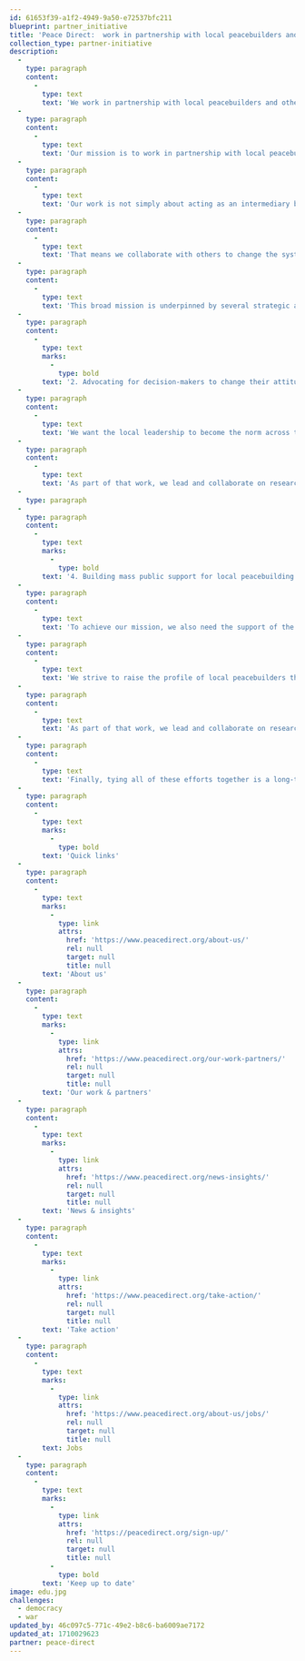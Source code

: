 ```yaml
---
id: 61653f39-a1f2-4949-9a50-e72537bfc211
blueprint: partner_initiative
title: 'Peace Direct:  work in partnership with local peacebuilders and other allies like donors, policymakers and activists to shift power and resources for sustainable peace.'
collection_type: partner-initiative
description:
  -
    type: paragraph
    content:
      -
        type: text
        text: 'We work in partnership with local peacebuilders and other allies to shift power and resources for sustainable peace. Discover the strategic approach we take to make that mission a reality.'
  -
    type: paragraph
    content:
      -
        type: text
        text: 'Our mission is to work in partnership with local peacebuilders and other allies like donors, policymakers and activists to shift power and resources for sustainable peace.'
  -
    type: paragraph
    content:
      -
        type: text
        text: 'Our work is not simply about acting as an intermediary between funders and peacebuilders. Instead, we take an active, strategic approach to ensure the whole sector we work in better serves local people – and makes peace more achievable.'
  -
    type: paragraph
    content:
      -
        type: text
        text: 'That means we collaborate with others to change the system in favour of local peacebuilding. We research, we advocate, we influence, we communicate and we campaign.'
  -
    type: paragraph
    content:
      -
        type: text
        text: 'This broad mission is underpinned by several strategic areas of work.'
  -
    type: paragraph
    content:
      -
        type: text
        marks:
          -
            type: bold
        text: '2. Advocating for decision-makers to change their attitudes, behaviour and practices.'
  -
    type: paragraph
    content:
      -
        type: text
        text: 'We want the local leadership to become the norm across the humanitarian, development and peacebuilding system. But there are longstanding barriers that stand in our way, including structural racism and a lack of trust in local people. Across our work, we add our voices to the chorus calling for change, to ensure local peacebuilders have a better chance of building sustainable peace.'
  -
    type: paragraph
    content:
      -
        type: text
        text: 'As part of that work, we lead and collaborate on research and advocacy efforts in this area, including co-producing a series of reports on decolonising the sector. And we push international decision-makers and organisations to hear local voices and commit their support for local peacebuilders.'
  -
    type: paragraph
  -
    type: paragraph
    content:
      -
        type: text
        marks:
          -
            type: bold
        text: '4. Building mass public support for local peacebuilding.'
  -
    type: paragraph
    content:
      -
        type: text
        text: 'To achieve our mission, we also need the support of the public. That means we need the value of local peacebuilding efforts to be more visible.'
  -
    type: paragraph
    content:
      -
        type: text
        text: 'We strive to raise the profile of local peacebuilders through innovative and inspirational campaigns and communications. That includes showcasing stories of local peacebuilding work, to help millions of people around the world discover the value of peacebuilding and understand the ways they can take action for peace.'
  -
    type: paragraph
    content:
      -
        type: text
        text: 'As part of that work, we lead and collaborate on research and advocacy efforts in this area, including co-producing a series of reports on decolonising the sector. And we push international decision-makers and organisations to hear local voices and commit their support for local peacebuilders.'
  -
    type: paragraph
    content:
      -
        type: text
        text: 'Finally, tying all of these efforts together is a long-term strategy to ensure Peace Direct itself is a strong, dynamic and inclusive organisation. Otherwise, we won’t be equipped to achieve our mission.'
  -
    type: paragraph
    content:
      -
        type: text
        marks:
          -
            type: bold
        text: 'Quick links'
  -
    type: paragraph
    content:
      -
        type: text
        marks:
          -
            type: link
            attrs:
              href: 'https://www.peacedirect.org/about-us/'
              rel: null
              target: null
              title: null
        text: 'About us'
  -
    type: paragraph
    content:
      -
        type: text
        marks:
          -
            type: link
            attrs:
              href: 'https://www.peacedirect.org/our-work-partners/'
              rel: null
              target: null
              title: null
        text: 'Our work & partners'
  -
    type: paragraph
    content:
      -
        type: text
        marks:
          -
            type: link
            attrs:
              href: 'https://www.peacedirect.org/news-insights/'
              rel: null
              target: null
              title: null
        text: 'News & insights'
  -
    type: paragraph
    content:
      -
        type: text
        marks:
          -
            type: link
            attrs:
              href: 'https://www.peacedirect.org/take-action/'
              rel: null
              target: null
              title: null
        text: 'Take action'
  -
    type: paragraph
    content:
      -
        type: text
        marks:
          -
            type: link
            attrs:
              href: 'https://www.peacedirect.org/about-us/jobs/'
              rel: null
              target: null
              title: null
        text: Jobs
  -
    type: paragraph
    content:
      -
        type: text
        marks:
          -
            type: link
            attrs:
              href: 'https://peacedirect.org/sign-up/'
              rel: null
              target: null
              title: null
          -
            type: bold
        text: 'Keep up to date'
image: edu.jpg
challenges:
  - democracy
  - war
updated_by: 46c097c5-771c-49e2-b8c6-ba6009ae7172
updated_at: 1710029623
partner: peace-direct
---
```

